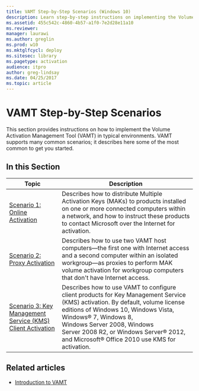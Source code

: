 ```yaml
---
title: VAMT Step-by-Step Scenarios (Windows 10)
description: Learn step-by-step instructions on implementing the Volume Activation Management Tool (VAMT) in typical environments.
ms.assetid: 455c542c-4860-4b57-a1f0-7e2d28e11a10
ms.reviewer: 
manager: laurawi
ms.author: greglin
ms.prod: w10
ms.mktglfcycl: deploy
ms.sitesec: library
ms.pagetype: activation
audience: itpro
author: greg-lindsay
ms.date: 04/25/2017
ms.topic: article
---
```


# VAMT Step-by-Step Scenarios

This section provides instructions on how to implement the Volume Activation Management Tool (VAMT) in typical environments. VAMT supports many common scenarios; it describes here some of the most common to get you started.

## In this Section

|Topic |Description |
|------|------------|
|[Scenario 1: Online Activation](scenario-online-activation-vamt.md) |Describes how to distribute Multiple Activation Keys (MAKs) to products installed on one or more connected computers within a network, and how to instruct these products to contact Microsoft over the Internet for activation. |
|[Scenario 2: Proxy Activation](scenario-proxy-activation-vamt.md) |Describes how to use two VAMT host computers—the first one with Internet access and a second computer within an isolated workgroup—as proxies to perform MAK volume activation for workgroup computers that don't have Internet access. |
|[Scenario 3: Key Management Service (KMS) Client Activation](scenario-kms-activation-vamt.md) |Describes how to use VAMT to configure client products for Key Management Service (KMS) activation. By default, volume license editions of Windows 10, Windows Vista, Windows® 7, Windows 8, Windows Server 2008, Windows Server 2008 R2, or Windows Server® 2012, and Microsoft® Office 2010 use KMS for activation. |

## Related articles
- [Introduction to VAMT](introduction-vamt.md)
 
 
